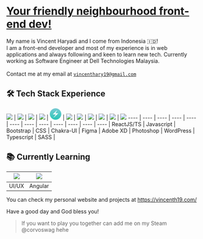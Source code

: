 # [Your friendly neighbourhood front-end dev!](https://vincenth19.com/)

My name is Vincent Haryadi and I come from Indonesia :indonesia:!
<br/>
I am a front-end developer and most of my experience is in web applications and always following and keen to learn new tech.
Currently working as Software Engineer at Dell Technologies Malaysia.
<br/><br/>
Contact me at my email at [`vincenthary19@gmail.com`](mailto:vincenthary19@gmail.com)

## 🛠️ Tech Stack Experience
<img height="30" src="https://upload.wikimedia.org/wikipedia/commons/a/a7/React-icon.svg"> | <img height="30" src="https://upload.wikimedia.org/wikipedia/commons/9/99/Unofficial_JavaScript_logo_2.svg"> | <img height="30" src="https://upload.wikimedia.org/wikipedia/commons/b/b2/Bootstrap_logo.svg"> | <img height="40" src="https://upload.wikimedia.org/wikipedia/commons/d/d5/CSS3_logo_and_wordmark.svg"> | <img height="30" src="https://raw.githubusercontent.com/chakra-ui/chakra-ui/4c63b82d8a0354f94fb7de9835564ccb83420b95/logo/logomark-colored.svg"> | <img height="30" src="https://upload.wikimedia.org/wikipedia/commons/3/33/Figma-logo.svg"> | <img height="30" src="https://upload.wikimedia.org/wikipedia/commons/c/c2/Adobe_XD_CC_icon.svg"> | <img height="30" src="https://upload.wikimedia.org/wikipedia/commons/a/af/Adobe_Photoshop_CC_icon.svg"> | <img height="30" src="https://upload.wikimedia.org/wikipedia/commons/0/0c/Wordpress_logo_8.png"> | <img height="30" src="https://iconape.com/wp-content/files/fh/110909/png/typescript.png"> | <img height="30" src="https://upload.wikimedia.org/wikipedia/commons/thumb/9/96/Sass_Logo_Color.svg/220px-Sass_Logo_Color.svg.png">
---- | ---- | ---- | ---- | ---- | ---- | ---- | ---- | ---- | ---- | ---- | ---- |
ReactJS/TS | Javascript | Bootstrap | CSS | Chakra-UI | Figma | Adobe XD | Photoshop | WordPress | Typescript | SASS |

## :books: Currently Learning 
<img height="30" src="https://cdn-icons.flaticon.com/png/512/2546/premium/2546584.png?token=exp=1638978763~hmac=3db01f184e15a61413d543060178305f"> | <img height="30" src="https://iconape.com/wp-content/files/mm/370537/svg/angular-icon-logo-icon-png-svg.png">
---- | ---- | 
UI/UX | Angular

You can check my personal website and projects at https://vincenth19.com/

Have a good day and God bless you!

> If you want to play you together can add me on my Steam @corvoswag hehe

